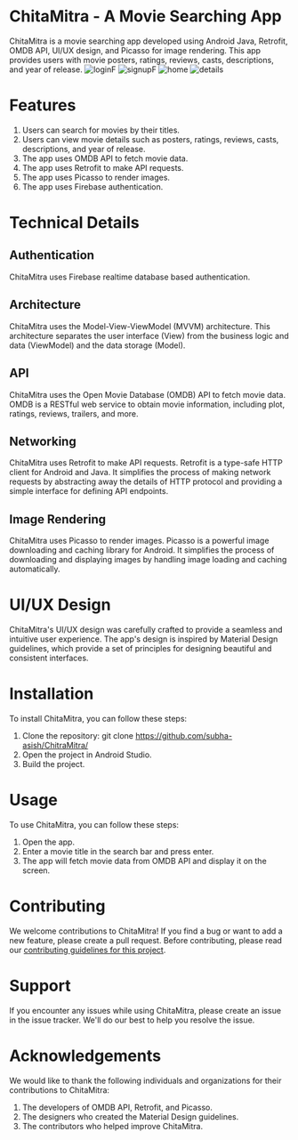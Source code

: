 # ChitaMitra - A Movie Searching App

ChitaMitra is a movie searching app developed using Android Java, Retrofit, OMDB API, UI/UX design, and Picasso for image rendering. This app provides users with movie posters, ratings, reviews, casts, descriptions, and year of release.
![loginF](https://user-images.githubusercontent.com/82257697/225701117-b9d209e2-3b64-430a-9e93-dc36b53d8003.jpg)
![signupF](https://user-images.githubusercontent.com/82257697/225701202-a1bd8895-9eaa-4fde-a2e3-206743d67a05.jpg)
![home](https://user-images.githubusercontent.com/82257697/225671032-5744c63a-047b-4e8e-95f8-ace53f309eab.jpg)
![details](https://user-images.githubusercontent.com/82257697/225671069-52387caa-50b8-4545-8b0c-700076bdb9b4.jpg)


# Features
1. Users can search for movies by their titles.
2. Users can view movie details such as posters, ratings, reviews, casts, descriptions, and year of release.
3. The app uses OMDB API to fetch movie data.
4. The app uses Retrofit to make API requests.
5. The app uses Picasso to render images.
6. The app uses Firebase authentication.

# Technical Details
## Authentication
ChitaMitra uses Firebase realtime database based authentication. 
## Architecture
ChitaMitra uses the Model-View-ViewModel (MVVM) architecture. This architecture separates the user interface (View) from the business logic and data (ViewModel) and the data storage (Model).

## API
ChitaMitra uses the Open Movie Database (OMDB) API to fetch movie data. OMDB is a RESTful web service to obtain movie information, including plot, ratings, reviews, trailers, and more.

## Networking
ChitaMitra uses Retrofit to make API requests. Retrofit is a type-safe HTTP client for Android and Java. It simplifies the process of making network requests by abstracting away the details of HTTP protocol and providing a simple interface for defining API endpoints.
##  Image Rendering
ChitaMitra uses Picasso to render images. Picasso is a powerful image downloading and caching library for Android. It simplifies the process of downloading and displaying images by handling image loading and caching automatically.


# UI/UX Design
ChitaMitra's UI/UX design was carefully crafted to provide a seamless and intuitive user experience. The app's design is inspired by Material Design guidelines, which provide a set of principles for designing beautiful and consistent interfaces.

# Installation

To install ChitaMitra, you can follow these steps:

1. Clone the repository: git clone https://github.com/subha-asish/ChitraMitra/
2. Open the project in Android Studio.
3. Build the project.

# Usage
To use ChitaMitra, you can follow these steps:

1. Open the app.
2. Enter a movie title in the search bar and press enter.
3. The app will fetch movie data from OMDB API and display it on the screen.


# Contributing

We welcome contributions to ChitaMitra! If you find a bug or want to add a new feature, please create a pull request. Before contributing, please read our  [contributing guidelines for this project](/CONTRIBUTING.md).

# Support
If you encounter any issues while using ChitaMitra, please create an issue in the issue tracker. We'll do our best to help you resolve the issue.

# Acknowledgements
We would like to thank the following individuals and organizations for their contributions to ChitaMitra:

1. The developers of OMDB API, Retrofit, and Picasso.
2. The designers who created the Material Design guidelines.
3. The contributors who helped improve ChitaMitra.
